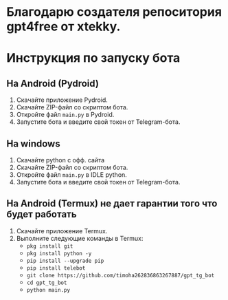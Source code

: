 <h1>Благодарю создателя репоситория gpt4free от xtekky.</h1>
  <h1>Инструкция по запуску бота</h1>

  <h2>На Android (Pydroid)</h2>
  <ol>
    <li>Скачайте приложение Pydroid.</li>
    <li>Скачайте ZIP-файл со скриптом бота.</li>
    <li>Откройте файл <code>main.py</code> в Pydroid.</li>
    <li>Запустите бота и введите свой токен от Telegram-бота.</li>
  </ol>

  <h2>На windows </h2>
  <ol>
    <li>Скачайте python с офф. сайта</li>
    <li>Скачайте ZIP-файл со скриптом бота.</li>
    <li>Откройте файл <code>main.py</code> в IDLE python.</li>
    <li>Запустите бота и введите свой токен от Telegram-бота.</li>
  </ol>
  
  <h2>На Android (Termux) не дает гарантии того что будет работать</h2>
  <ol>
    <li>Скачайте приложение Termux.</li>
    <li>Выполните следующие команды в Termux:
      <ul>
        <li><code>pkg install git</code></li>
        <li><code>pkg install python -y</code></li>
        <li><code>pip install --upgrade pip</code></li>
        <li><code>pip install telebot</code></li>
        <li><code>git clone https://github.com/timoha262836863267887/gpt_tg_bot</code></li>
        <li><code>cd gpt_tg_bot</code></li>
        <li><code>python main.py</code></li>
      </ul>
    </li>
  </ol>
